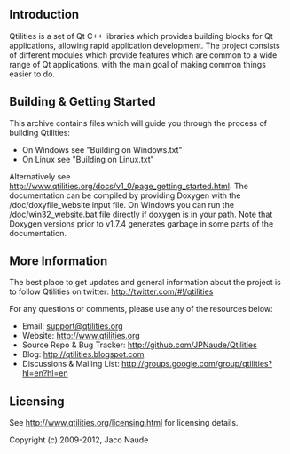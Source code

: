 Introduction
------------

Qtilities is a set of Qt C++ libraries which provides building blocks for Qt applications, allowing rapid application development. The project consists of different modules which provide features which are common to a wide range of Qt applications, with the main goal of making common things easier to do.

Building & Getting Started
--------------------------

This archive contains files which will guide you through the process of building Qtilities:

* On Windows see "Building on Windows.txt"
* On Linux see "Building on Linux.txt"

Alternatively see http://www.qtilities.org/docs/v1_0/page_getting_started.html. The documentation can be compiled by providing Doxygen with the /doc/doxyfile_website input file. On Windows you can run the /doc/win32_website.bat file directly if doxygen is in your path. Note that Doxygen versions prior to v1.7.4 generates garbage in some parts of the documentation.

More Information
----------------

The best place to get updates and general information about the project is to follow Qtilities on twitter: http://twitter.com/#!/qtilities

For any questions or comments, please use any of the resources below:

* Email: support@qtilities.org
* Website: http://www.qtilities.org
* Source Repo & Bug Tracker: http://github.com/JPNaude/Qtilities
* Blog: http://qtilities.blogspot.com
* Discussions & Mailing List: http://groups.google.com/group/qtilities?hl=en?hl=en

Licensing
---------
See http://www.qtilities.org/licensing.html for licensing details.

Copyright (c) 2009-2012, Jaco Naude

